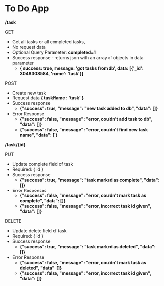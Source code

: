 # To Do App


**/task**

GET
- Get all tasks or all completed tasks, 
- No request data
- Optional Query Parameter: **completed=1**
- Success response - returns json with an array of objects in data parameter
    - **{ success: true, message: 'got tasks from db', data: [{'_id': 3048308584, 'name': 'task'}]**



POST
- Create new task
- Request data **{ taskName : 'task' }**
- Success response
    - **{"success": true, "message": "new task added to db", "data": []}**
- Error Response
    - **{"success": false, "message": "error, couldn't add task to db", "data": []}**
    - **{"success": false, "message": "error, couldn't find new task name", "data": []}**


**/task/{id}**

PUT
- Update complete field of task
- Required: { id }
- Success response
    - **{"success": true, "message": "task marked as complete", "data": []}**
- Error Responses
    - **{"success": false, "message": "error, couldn't mark task as complete", "data": []}**
    - **{"success": false, "message": "error, incorrect task id given", "data": []}**

DELETE
- Update delete field of task
- Required: { id }
- Success response
    - **{"success": true, "message": "task marked as deleted", "data": []}**
- Error Response
   - **{"success": false, "message": "error, couldn't mark task as deleted", "data": []}**
   - **{"success": false, "message": "error, incorrect task id given", "data": []}**
   